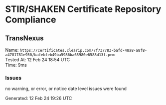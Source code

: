 # STIR/SHAKEN Certificate Repository Compliance

## TransNexus

Name: `https://certificates.clearip.com/7f737783-bafd-48a8-a8f8-a4781781e950/bafebfeb49ba5986ba65980e6588d13f.pem`\
Tested At: 12 Feb 24 18:54 UTC\
Time: 9ms

### Issues

no warning, or error, or notice date level issues were found

Generated: 12 Feb 24 19:26 UTC